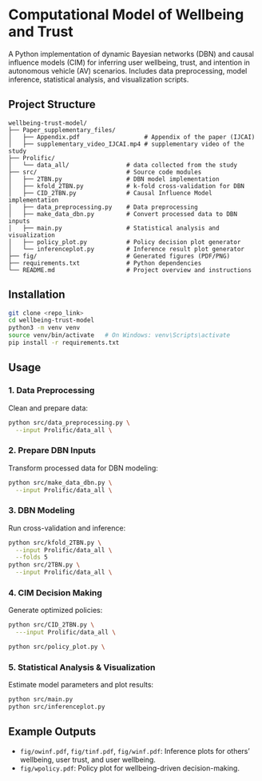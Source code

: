# Computational Model of Wellbeing and Trust

A Python implementation of dynamic Bayesian networks (DBN) and causal influence models (CIM) for inferring user wellbeing, trust, and intention in autonomous vehicle (AV) scenarios. Includes data preprocessing, model inference, statistical analysis, and visualization scripts.

## Project Structure

```
wellbeing-trust-model/
├── Paper_supplementary_files/             
│   ├── Appendix.pdf                  # Appendix of the paper (IJCAI)
│   ├── supplementary_video_IJCAI.mp4 # supplementary video of the study
├── Prolific/
│   └── data_all/                # data collected from the study
├── src/                         # Source code modules
│   ├── 2TBN.py                  # DBN model implementation
│   ├── kfold_2TBN.py            # k-fold cross-validation for DBN
│   ├── CID_2TBN.py              # Causal Influence Model implementation
│   ├── data_preprocessing.py    # Data preprocessing
│   ├── make_data_dbn.py         # Convert processed data to DBN inputs
│   ├── main.py                  # Statistical analysis and visualization
│   ├── policy_plot.py           # Policy decision plot generator
│   └── inferenceplot.py         # Inference result plot generator
├── fig/                         # Generated figures (PDF/PNG)
├── requirements.txt             # Python dependencies
└── README.md                    # Project overview and instructions
```

## Installation

```bash
git clone <repo_link>
cd wellbeing-trust-model
python3 -m venv venv
source venv/bin/activate   # On Windows: venv\Scripts\activate
pip install -r requirements.txt
```

## Usage

### 1. Data Preprocessing

Clean and prepare data:
```bash
python src/data_preprocessing.py \
  --input Prolific/data_all \

```

### 2. Prepare DBN Inputs

Transform processed data for DBN modeling:
```bash
python src/make_data_dbn.py \
  --input Prolific/data_all \
```

### 3. DBN Modeling

Run cross-validation and inference:
```bash
python src/kfold_2TBN.py \
  --input Prolific/data_all \
  --folds 5
python src/2TBN.py \
  --input Prolific/data_all \
```

### 4. CIM Decision Making

Generate optimized policies:
```bash
python src/CID_2TBN.py \
  ---input Prolific/data_all \

python src/policy_plot.py \

```

### 5. Statistical Analysis & Visualization

Estimate model parameters and plot results:
```bash
python src/main.py
python src/inferenceplot.py 
```



## Example Outputs

- `fig/owinf.pdf`, `fig/tinf.pdf`, `fig/winf.pdf`: Inference plots for others’ wellbeing, user trust, and user wellbeing.
- `fig/wpolicy.pdf`: Policy plot for wellbeing-driven decision-making.



